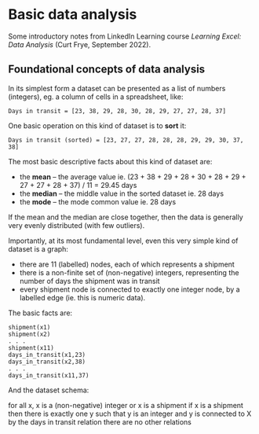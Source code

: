 # Basic data analysis

Some introductory notes from LinkedIn Learning course *Learning Excel: Data Analysis* (Curt Frye, September 2022).

## Foundational concepts of data analysis

In its simplest form a dataset can be presented as a list of numbers (integers), eg. a column of cells in a spreadsheet, like:

```
Days in transit = [23, 38, 29, 28, 30, 28, 29, 27, 27, 28, 37]
```

One basic operation on this kind of dataset is to **sort** it:

```
Days in transit (sorted) = [23, 27, 27, 28, 28, 28, 29, 29, 30, 37, 38]
```

The most basic descriptive facts about this kind of dataset are:
- the **mean** – the average value ie. (23 + 38 + 29 + 28 + 30 + 28 + 29 + 27 + 27 + 28 + 37) / 11 = 29.45 days
- the **median** – the middle value in the sorted dataset ie. 28 days
- the **mode** – the mode common value ie. 28 days

If the mean and the median are close together, then the data is generally very evenly distributed (with few outliers).

Importantly, at its most fundamental level, even this very simple kind of dataset is a graph:
- there are 11 (labelled) nodes, each of which represents a shipment
- there is a non-finite set of (non-negative) integers, representing the number of days the shipment was in transit
- every shipment node is connected to exactly one integer node, by a labelled edge (ie. this is numeric data).

The basic facts are:

```
shipment(x1)
shipment(x2)
. . .
shipment(x11)
days_in_transit(x1,23)
days_in_transit(x2,38)
. . .
days_in_transit(x11,37)
```

And the dataset schema:

for all x, x is a (non-negative) integer or x is a shipment
if x is a shipment then there is exactly one y such that y is an integer and y is connected to X by the days in transit relation
there are no other relations


